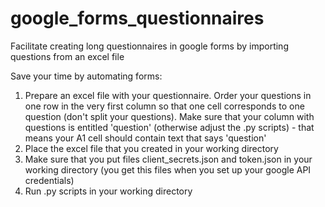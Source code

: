 # google_forms_questionnaires
Facilitate creating long questionnaires in google forms by importing questions from an excel file

Save your time by automating forms:

1. Prepare an excel file with your questionnaire. Order your questions in one row in the very first column so that one cell corresponds to one question (don't split your questions). Make sure that your column with questions is entitled 'question' (otherwise adjust the .py scripts) - that means your A1 cell should contain text that says 'question'
2. Place the excel file that you created in your working directory
3. Make sure that you put files client_secrets.json and token.json in your working directory (you get this files when you set up your google API credentials)
4. Run .py scripts in your working directory
